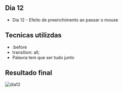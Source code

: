 ## Dia 12
* Dia 12 - Efeito de preenchimento ao passar o mouse

## Tecnicas utilizdas
* :before 
* transition: all;
* Palavra tem que ser tudo junto

## Resultado final

![dia12](https://user-images.githubusercontent.com/47106171/93721853-2179f500-fb69-11ea-9923-8f8f5dfef93c.gif)
